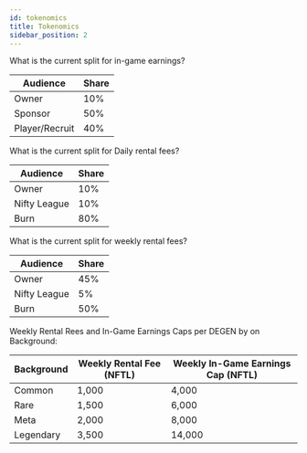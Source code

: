 ```yaml
---
id: tokenomics
title: Tokenomics
sidebar_position: 2
---
```


What is the current split for in-game earnings?

| Audience       | Share |
| -------------- | ----- |
| Owner          | 10%   |
| Sponsor        | 50%   |
| Player/Recruit | 40%   |

What is the current split for Daily rental fees?

| Audience     | Share |
| ------------ | ----- |
| Owner        | 10%   |
| Nifty League | 10%   |
| Burn         | 80%   |

What is the current split for weekly rental fees?

| Audience     | Share |
| ------------ | ----- |
| Owner        | 45%   |
| Nifty League | 5%    |
| Burn         | 50%   |

Weekly Rental Rees and In-Game Earnings Caps per DEGEN by on Background:

| Background | Weekly Rental Fee (NFTL) | Weekly In-Game Earnings Cap (NFTL) |
| ---------- | ------------------------ | ---------------------------------- |
| Common     | 1,000                    | 4,000                              |
| Rare       | 1,500                    | 6,000                              |
| Meta       | 2,000                    | 8,000                              |
| Legendary  | 3,500                    | 14,000                             |

